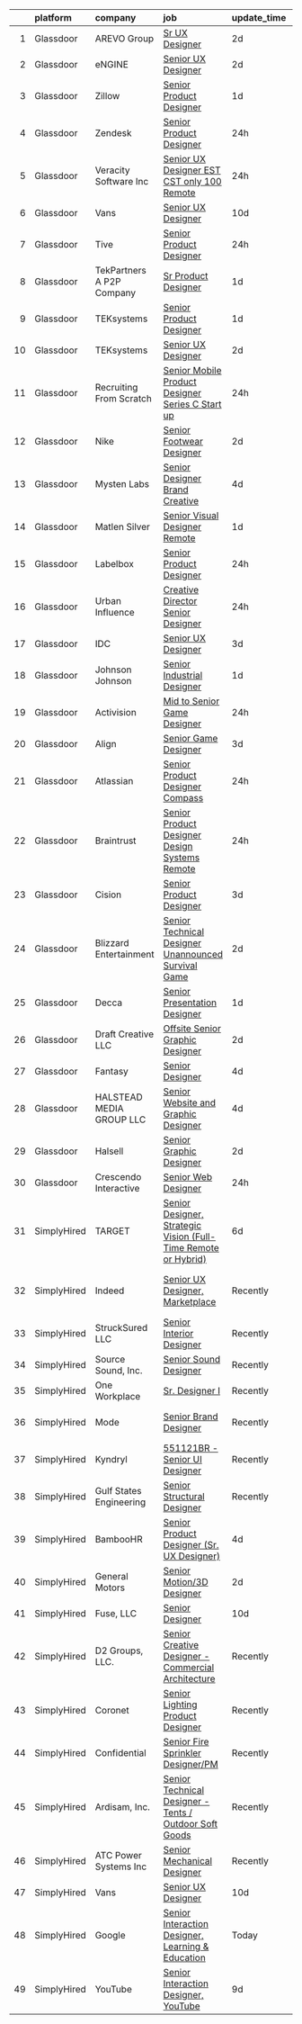 

|    | platform    | company                    | job                                                                                                                                                                                                                                                                                                                                                                                                                                                                                                                                                                                                                                                                                                                                                                                                                                                                                                                                                                                                                                                                                                                                                                                                                                                                                         | update_time   | location                       |
|---:|:------------|:---------------------------|:--------------------------------------------------------------------------------------------------------------------------------------------------------------------------------------------------------------------------------------------------------------------------------------------------------------------------------------------------------------------------------------------------------------------------------------------------------------------------------------------------------------------------------------------------------------------------------------------------------------------------------------------------------------------------------------------------------------------------------------------------------------------------------------------------------------------------------------------------------------------------------------------------------------------------------------------------------------------------------------------------------------------------------------------------------------------------------------------------------------------------------------------------------------------------------------------------------------------------------------------------------------------------------------------|:--------------|:-------------------------------|
|  1 | Glassdoor   | AREVO Group                | [Sr  UX Designer](https://www.glassdoor.com/partner/jobListing.htm?pos=106&ao=1110586&s=58&guid=000001834a41d103a18f74465183f04c&src=GD_JOB_AD&t=SR&vt=w&ea=1&cs=1_488bccde&cb=1663398171397&jobListingId=1008139872235&cpc=3BA4CE39D5B5DEF5&jrtk=3-0-1gd543ked2cia001-1gd543keti4ku800-5a67f0eb39a7beed--6NYlbfkN0BCLW45RZuRc772PykXY_iXs7CHdsEvuP3whbuRYvlLzUPBgski3_CRPHCklom68Oux3yha_5LLFCI4CQ2rthwfDasdIdQoOWOA2rQWgfMhn-fEf-9cbyrJUHUnK_7lE7ZK3aZCL4-k4qrgga7k9i7PRcZmytkhfGERWsO8stYNU0S-WpBlvceli3iiqoKnTtmwx7L30XAn7IXzj8KGUzx8aNme7TlwLLKshKjNmW0PIkz9NpBD44NNtfWl_EszC7SDayO6fmZOU4ds3qk309urRW11gEY0hNCYsVyMPQ-WYlKsl-TBAOnZPVs-eND_odmixMNk6Dsk1RuRyiIvbpJE-Sb0UYJQu4GZuwgRfITmiCwqDe1fNWiRYzIbc0hVsC__bRFkMvPJM7HZ0Kn-jnuHmM6prRrSUri4brGCtGsjAllIz2KFgEWGdLlOduSrnObCROJ88QDRGDxrLz9s6MS97DMRUIvHuZV6AZ5ttqYA7nDqHT2G85vn4pY4CgkP2kE%3D)                                                                                                                                                                                                                                                                                                                                                                                                                                    | 2d            | Remote                         |
|  2 | Glassdoor   | eNGINE                     | [Senior UX Designer](https://www.glassdoor.com/partner/jobListing.htm?pos=104&ao=1110586&s=58&guid=000001834a41d103a18f74465183f04c&src=GD_JOB_AD&t=SR&vt=w&ea=1&cs=1_30b74915&cb=1663398171397&jobListingId=1008139859187&cpc=8A48E7D5890B96AC&jrtk=3-0-1gd543ked2cia001-1gd543keti4ku800-596a6cfa77b0cbf7--6NYlbfkN0CM72iPWblhTK_jhJfJxLWIuoC99VqbpyV49Itn1AUN0-11EOCsDA6xOfpz_HI8_xA_pXldluDODqdKEjKxvvswOJ3FWWi3WulU3DiOGd17cfSBZCBXXzQc6ILVgKXuvIrt-tmqI5xa_8-lMfJP6rgoT0MmO5kIJ1idt5c8ivxpW7at4Oy6kO4yvRE79cLNd7hagH7__SqXkqDUJgWbIeRzaFLU12m3hQgBcgOciV0NU_ByjinHZ_QsF8FJNBoMRUXrCBLi3QEbQJBukpdI-iPDoe-M6O4aKbXqJ_CHy23MomZhOePaF2Y20o2sk1higx4Dstbe5FHIndDdTXteQuC_zDwIJ4c71zSdOW3rn4NyqxAEH3p56Ln1JlEmOWUxsyBPtbz5s_6gbezkM4vvuRqUH3gTLyixjIHNNN83KuvqFx2kuVvNhXnssSBWOM_kN6KUP0YHsxJ5YHnAQS_juT59Gtp41sX5Q2V38-q5BiiLuv8wdkOj-tzu95p8TEA5TfpmbF7VxOycbmvcEw5pU8bI)                                                                                                                                                                                                                                                                                                                                                                                                               | 2d            | Remote                         |
|  3 | Glassdoor   | Zillow                     | [Senior Product Designer](https://www.glassdoor.com/partner/jobListing.htm?pos=102&ao=1110586&s=58&guid=000001834a41d103a18f74465183f04c&src=GD_JOB_AD&t=SR&vt=w&cs=1_1634ad07&cb=1663398171396&jobListingId=1008142170614&cpc=AC285F3A3ECA6BB0&jrtk=3-0-1gd543ked2cia001-1gd543keti4ku800-364448741de08556--6NYlbfkN0ANMurRYyPEXg08u6OamUd1Mvhk-zhFSGYIZgoJR86UvYL2v6MoUqae-sD5DnU21vqlSUSPFRMoK9lgReLkKPc-m1dwt8eaZ3HSWQJD73DtPSzAwewj0TbtbTV1dhbLEvWmWniEwQJgkYMCum7fjHxSQAbWxpQwW71RtzALUd0S5y1wh-NaowGrufNCOOsDPT4kbfHGP6A9Y89Ar6s6kSK7P85ei5x_p1zDY-JhqKzPyYuek8nwU2pZxf70qY2ByKXp0bfJQpFZ5jYJ9hnUVsA-RIhAC2_zGr2R85mua7N9TMKjYSHcazRwS_rAd6M2owk1l4OaIzFagT1cMjSXMZSndY1KJ8tSEnGBcxeQb7KLLyIjGEepLniD9XDY06nJ2FxlzNGZl__TTo-VME9uGu34sVBZ0-XTsKwkmcnt3gN6_fJt0E2T6yBs5Uz_67srChlqOOYv84hhksdBLiQEl0fDl5LgRVyyuC0m3abpfO7hEqVwsnbmIgptJInw2eq2nQP_0-mPGwOXHWlofLwqjEkwFn1PaUhxbjkoJ0MM8_OQZKaL-L7kpgEfZqFG5j0YY2YR2qnnBkui9PKc-dN_ADmYcOPKjB6mO4tagAatqM-_oMF_Pgqc5uxPUOM0k3LKFdcS19qLl3XTOf_NJ1rt1nWmg8I0eaG8x4UDJwklho13vjMd598xHqBgtJ6F977DWHZBlqQnS2WEEVG6j8jDV_705fLjkn9AcibWxZ3WANF0WGUIAH9IpeMMz60NuA60zQf2axsQR__3y2fAacRzvwJnbQrK3B93h8uYkWrRvJCLOuj-HU3ESS-Gnp0WwYGErIBCtUaYRVGcL48pdfc6MpwZ4eXbK8SwwrQCtusVWBwa-KUvzsU7ZpaBXryoz8No9sw%3D)                                 | 1d            | Remote                         |
|  4 | Glassdoor   | Zendesk                    | [Senior Product Designer](https://www.glassdoor.com/partner/jobListing.htm?pos=110&ao=1136043&s=58&guid=000001834a41d103a18f74465183f04c&src=GD_JOB_AD&t=SR&vt=w&cs=1_dd5360e6&cb=1663398171397&jobListingId=1008146027679&jrtk=3-0-1gd543ked2cia001-1gd543keti4ku800-5950959f8851b7d5-)                                                                                                                                                                                                                                                                                                                                                                                                                                                                                                                                                                                                                                                                                                                                                                                                                                                                                                                                                                                                    | 24h           | Remote                         |
|  5 | Glassdoor   | Veracity Software Inc      | [Senior UX Designer  EST   CST only  100  Remote](https://www.glassdoor.com/partner/jobListing.htm?pos=119&ao=1136043&s=58&guid=000001834a41d103a18f74465183f04c&src=GD_JOB_AD&t=SR&vt=w&ea=1&cs=1_dc3e520c&cb=1663398171398&jobListingId=1008144952289&jrtk=3-0-1gd543ked2cia001-1gd543keti4ku800-b8725f5e54f188da-)                                                                                                                                                                                                                                                                                                                                                                                                                                                                                                                                                                                                                                                                                                                                                                                                                                                                                                                                                                       | 24h           | Remote                         |
|  6 | Glassdoor   | Vans                       | [Senior UX Designer](https://www.glassdoor.com/partner/jobListing.htm?pos=124&ao=1136043&s=58&guid=000001834a41d103a18f74465183f04c&src=GD_JOB_AD&t=SR&vt=w&cs=1_f62fcf52&cb=1663398171399&jobListingId=1008121672973&jrtk=3-0-1gd543ked2cia001-1gd543keti4ku800-a24afcf250f3bbaa-)                                                                                                                                                                                                                                                                                                                                                                                                                                                                                                                                                                                                                                                                                                                                                                                                                                                                                                                                                                                                         | 10d           | Colorado                       |
|  7 | Glassdoor   | Tive                       | [Senior Product Designer](https://www.glassdoor.com/partner/jobListing.htm?pos=127&ao=1136043&s=58&guid=000001834a41d103a18f74465183f04c&src=GD_JOB_AD&t=SR&vt=w&cs=1_72a0546e&cb=1663398171399&jobListingId=1008145325264&jrtk=3-0-1gd543ked2cia001-1gd543keti4ku800-246663dd8057595e-)                                                                                                                                                                                                                                                                                                                                                                                                                                                                                                                                                                                                                                                                                                                                                                                                                                                                                                                                                                                                    | 24h           | Remote                         |
|  8 | Glassdoor   | TekPartners  A P2P Company | [Sr  Product Designer](https://www.glassdoor.com/partner/jobListing.htm?pos=105&ao=1110586&s=58&guid=000001834a41d103a18f74465183f04c&src=GD_JOB_AD&t=SR&vt=w&cs=1_94ed4015&cb=1663398171396&jobListingId=1008143942829&cpc=BA15C3E50D27FFE8&jrtk=3-0-1gd543ked2cia001-1gd543keti4ku800-f35084a4f0dd2c14--6NYlbfkN0CHpOIvs3qZo8sagDiUAvu-_P6y0GixwKP-GGMf9GPFgZwW1N9K8rceHdSLs2uRMTSVfqod-KvZUSbb9ykdWVhWMup3DwfZaLRq-4JxiIbvCZa2gNipEkEcoa5Kc16Oqx2N9iqFyi1IafaeWWsBcu9DV-LqH3BHnNWCbtbxoz-qqgmi4ux3Deium_SlLN4NkLk-dcOcdblD4-4Dp1pQvdNA_4vVH6KgnJf9_ePYuy0pMljmdtvwfvQuVk9L_aZ4EHAFiv9eDXPmhe2X6JJ0atKyb3LnBxWRQDV-vNrA_jqXGc9TEdNT_94ZIaIYOWS-fJy1iy9YuPX4b8yeuPrUWB1Hj_EWfUb98vXqxk2xuo3rKxU_v0keSEqyKqypomr7C-fHL8aBUlNLm2o8wSYnZgu9coHXT5aPG2Qt05JK5C-jSYBWNZ4nPkrgErMlrzpUZQ9tz0APP5JBeF3bZQaZ9EpC2y7t7rJHEWC6SZ4pOPKFuCst3JTL61PcoBqXf7SMyEGRQYNJh9vy4lWkPRUt7ZKzAV5WauDQvWEVrgiB2lJcyzk1HSyhrTYUyK4c9YRzDaS2iYbQLzMnwyMuaU5Zr5-ZLEDS4YZ3qV3bZ8b7hZvVJT5kSAi7LS8KLe39s483IUjFAjhFEFNg_c8iIHVotvm-1VVNLTQtKvkTsMzB9965k3rWDe2nEanEKKimiHgYomq7xRPwRQtQhC44uybjs9LTUQ2xp0UsdGl04fUvXgusTG14zlf2aMGhBH1KUfJxQ2UjaWzPvCgp7Klu_Ihcssiy8fw4jwpz382kYngSAC8-fPhm__cWpiTGJZj8EX-bMUTJsWpbN0jJfHc17jXNKPeJnWgc_yJeRg8ujq9d49Vfk6b33H_2nYRYt1piZIPf2qY%3D)                                    | 1d            | Orlando, FL                    |
|  9 | Glassdoor   | TEKsystems                 | [Senior Product Designer](https://www.glassdoor.com/partner/jobListing.htm?pos=108&ao=1110586&s=58&guid=000001834a41d103a18f74465183f04c&src=GD_JOB_AD&t=SR&vt=w&cs=1_d9e97346&cb=1663398171397&jobListingId=1008142175585&cpc=654405A9B1E0A9F5&jrtk=3-0-1gd543ked2cia001-1gd543keti4ku800-9286b37f54f73143--6NYlbfkN0AuKz8EBO1xHDEL7V2YF9xF3dC_I9B9i-Zw2Jh8clPMK3KTieKealHQMRxLfyLBLKLdQe5hdaJl3jDnSzdd9mN0clvQ-fV41yclnHnwdLA_6LxM6K4795P6Rs_U8bppMaBIfR3Ajw0zQF5CyxtaG3EJAWaaD2LVJoBhey1EpNjM9xjKhKHXPNfmgZPZ0MwKfcbgawH639eSdpGDNY7aIOxd3bmBVerERmPxLH2tvxfFMXs4exEYLj31rd0N_ym2dF4qi1UbYcCL9OEPXMkLb_VK1_Trh_zCjIucQGtOMZAjYKrfQsBuwcwiEOi4z0PeiELajA9MGWLzH7uPOIXs8egFVzw6NK7Xx2vq64b3KMnFbDm_VErH0sN3DbMWse9fCfvZtSAY2-HqEV1UmoALIDCdyyjoAVXr2Br1-OThLZLZr_miL4WCQUrDco_kzrRRVsOzdrjEDz1iiaTEBPjTnGXmjBy2Fvxd1GGLXaOoRFxKXrHrIBAjPnXBYEGN1mSAIK92qfq_xLoii5tPVgmm-sMDvAg_t1wdvtheyNm6v6bdGtCwD987oBXFCIhWmTdl0fL3-jiS9KyfNUJ-VdJTFDIIIcQvcorV-v6ferbSWnlv3KW1iFmUXwdVaVG7inV6DCO-RdxJ6gBQBwfhfvt7OWecdVT0bQb_wL89R2Ulp0_T1IMCt1FvU6eXhBJl7gYNG29ELNxKKGIjrsMNs_jm18YvCcWC-N6WHgWqoHUBsfPhZMUEghVbixQGHT2r90y3TQRindyUePatHrfv7A4RJSXlY_uqfVeB5ziqZ3lfmdIXDAhUtK_NNC3jM9pORVD-79bvdZRqA2mU_ADWY-UF7JW-dwPomIhX8fJIZ8tvsOtHi5J5uOQ8oF0Aq8WCbT-CxSEZBGnvzYgYV2SJzeIA8yiI0MxOJncmgw0%3D) | 1d            | Charlotte, NC                  |
| 10 | Glassdoor   | TEKsystems                 | [Senior UX Designer](https://www.glassdoor.com/partner/jobListing.htm?pos=109&ao=1110586&s=58&guid=000001834a41d103a18f74465183f04c&src=GD_JOB_AD&t=SR&vt=w&cs=1_85da61c0&cb=1663398171397&jobListingId=1008139170502&cpc=2CAED5C921A5F994&jrtk=3-0-1gd543ked2cia001-1gd543keti4ku800-3bcbe7083e5acd65--6NYlbfkN0AuKz8EBO1xHDEL7V2YF9xF3dC_I9B9i-Zw2Jh8clPMK3KTieKealHQMRxLfyLBLKJ_aEawN_FtcsMnF2Q13yonL5dEP3SXoWgyC87DWUcduvbR_PyZeHRnSOF6ON50JWTEbBOTpf7HHUgT4DF1uInPald8ClddlSXS5QLVh4LT0f5aZ4xifAxg9vNSsrNJGhgyNf0fn0eKmc3GADVwprFYa1JUcimvTnzESVmbl4asupkKzgHEkVbLekrD3UTEWLlQqV1_rXyWm8fPNt89R5GVgWx1OY2A8x1fttZq_HoTctBn4y8Z_IviIE9hAiUb-DhVuYf-kLZ6BE4viydsw5aW6Cm-YfBQOvgqjwF0-Ic--uZPFxDteUNkR5_EdleZCtUaVWKme9e52lw9KGTnOBpmvl7ES8Gin7eD6lbvP1ZXsvjRZnAU3V8kTbPzKpXi0fbJAEiCfugqm9KvgpKENKtF0XB7hjvue2vjRwofPbg0EFRIyO820F_Ma6gFp0c-pmH-npiTWn7Lftc45z65XNizRd3-qUQcsS2enzvmVVDRRT8HX1V3lQXWf87mOWcB8lC6JwuWkGs7MdN-gOSrNipzUt-QjOtueARyoqDGNZ6JiDOmCaru6PUgsyfpSMR46rnG5jw4y2sLJhbS5463TPWLnBmMD2KUH0ZdluNujer9kOmIfoj2IXBaNQQ2SPwrBxMGwvUHKuOrqi7XJcYCLkqMs6BeZsdlQF9sovt9SmNkP7CKotgn6BMH6Qci5PPBg7ganOyB1R36uRey0Epo2vDrIv6Lxn6qM-w3pAguKP7TE0KjtbgExYn7EhWOwAr4X4pqtbyJeMfQcE35rjl7SqwUIKeaL9x7SQvkitGFHIAD5ciJxMwsLQe0UpUpn-uumhKTxt4-3GG5xnbnK6u0-h8Fss-rIwvp4Iw%3D)      | 2d            | Chicago, IL                    |
| 11 | Glassdoor   | Recruiting From Scratch    | [Senior Mobile Product Designer  Series C Start up ](https://www.glassdoor.com/partner/jobListing.htm?pos=114&ao=1136043&s=58&guid=000001834a41d103a18f74465183f04c&src=GD_JOB_AD&t=SR&vt=w&ea=1&cs=1_45fd178c&cb=1663398171398&jobListingId=1008145869996&jrtk=3-0-1gd543ked2cia001-1gd543keti4ku800-a1085ec3ce98a629-)                                                                                                                                                                                                                                                                                                                                                                                                                                                                                                                                                                                                                                                                                                                                                                                                                                                                                                                                                                    | 24h           | Remote                         |
| 12 | Glassdoor   | Nike                       | [Senior Footwear Designer](https://www.glassdoor.com/partner/jobListing.htm?pos=130&ao=1136043&s=58&guid=000001834a41d103a18f74465183f04c&src=GD_JOB_AD&t=SR&vt=w&cs=1_cc5f6d89&cb=1663398171399&jobListingId=1008140448866&jrtk=3-0-1gd543ked2cia001-1gd543keti4ku800-dc895362f3a4d5e6-)                                                                                                                                                                                                                                                                                                                                                                                                                                                                                                                                                                                                                                                                                                                                                                                                                                                                                                                                                                                                   | 2d            | Boston, MA                     |
| 13 | Glassdoor   | Mysten Labs                | [Senior Designer   Brand   Creative ](https://www.glassdoor.com/partner/jobListing.htm?pos=115&ao=1136043&s=58&guid=000001834a41d103a18f74465183f04c&src=GD_JOB_AD&t=SR&vt=w&ea=1&cs=1_dded1f54&cb=1663398171398&jobListingId=1008134565124&jrtk=3-0-1gd543ked2cia001-1gd543keti4ku800-9d3682fe5eb52d79-)                                                                                                                                                                                                                                                                                                                                                                                                                                                                                                                                                                                                                                                                                                                                                                                                                                                                                                                                                                                   | 4d            | Remote                         |
| 14 | Glassdoor   | Matlen Silver              | [Senior Visual Designer  Remote ](https://www.glassdoor.com/partner/jobListing.htm?pos=107&ao=1110586&s=58&guid=000001834a41d103a18f74465183f04c&src=GD_JOB_AD&t=SR&vt=w&ea=1&cs=1_e4db2dee&cb=1663398171397&jobListingId=1008142562019&cpc=654405A9B1E0A9F5&jrtk=3-0-1gd543ked2cia001-1gd543keti4ku800-ea65244019b9849f--6NYlbfkN0ADTliTSg4K3aDxe8vkHVVj5ml6bx8ND6Ab8oliGx3AtQak9O875La2bFZ7Jqdg5u065cn64Crk-tpYptkgX8SO8XnaOoDFJs68GakX1lCzg0XFgzWPfEObi5TKg6QfwwHv1vrTM8v5hRQHyj3YMG7PNge2_61fjPU2y7n4uGMgOx4j4_gojBDdSi9_O6nj9XoV-J2HVakKh_oKAkRkD0XNii10Q68mVRqrNGZlqI2jifRNBHs0L2dEWRxtyWSc_t7x3MmKJBBdwk9oWyYJkuEYEVBTNh5ZujxxUfmqM7NS62wR0XcPwEYz-0Wvjgmo17ifTPCTGsjUUnZAo_1V9CX-YuyBc96NQIV84-yxpP97CAX9kyAIOFgOo6HcVO64lZC_F4k65bRbV8CSzUyNuAFXXeOmESCqTU0K3PYkXduaaFVeTVEJ0bbnyRrqSNMZl61xAYVBlvQDCI4xUWMm3f-zvWn5aka3R6Y%3D)                                                                                                                                                                                                                                                                                                                                                                                                                                                    | 1d            | San Diego, CA                  |
| 15 | Glassdoor   | Labelbox                   | [Senior Product Designer](https://www.glassdoor.com/partner/jobListing.htm?pos=121&ao=1136043&s=58&guid=000001834a41d103a18f74465183f04c&src=GD_JOB_AD&t=SR&vt=w&cs=1_c8991101&cb=1663398171398&jobListingId=1008145880003&jrtk=3-0-1gd543ked2cia001-1gd543keti4ku800-bd5ec94591c42b50-)                                                                                                                                                                                                                                                                                                                                                                                                                                                                                                                                                                                                                                                                                                                                                                                                                                                                                                                                                                                                    | 24h           | Remote                         |
| 16 | Glassdoor   | Urban Influence            | [Creative Director   Senior Designer](https://www.glassdoor.com/partner/jobListing.htm?pos=116&ao=1136043&s=58&guid=000001834a41d103a18f74465183f04c&src=GD_JOB_AD&t=SR&vt=w&cs=1_e6cc4734&cb=1663398171398&jobListingId=1008145206872&jrtk=3-0-1gd543ked2cia001-1gd543keti4ku800-1a38974ddfdc52eb-)                                                                                                                                                                                                                                                                                                                                                                                                                                                                                                                                                                                                                                                                                                                                                                                                                                                                                                                                                                                        | 24h           | Remote                         |
| 17 | Glassdoor   | IDC                        | [Senior UX Designer](https://www.glassdoor.com/partner/jobListing.htm?pos=112&ao=1136043&s=58&guid=000001834a41d103a18f74465183f04c&src=GD_JOB_AD&t=SR&vt=w&ea=1&cs=1_e644a086&cb=1663398171398&jobListingId=1008137283713&jrtk=3-0-1gd543ked2cia001-1gd543keti4ku800-11488bccf88cfd99-)                                                                                                                                                                                                                                                                                                                                                                                                                                                                                                                                                                                                                                                                                                                                                                                                                                                                                                                                                                                                    | 3d            | Remote                         |
| 18 | Glassdoor   | Johnson   Johnson          | [Senior Industrial Designer](https://www.glassdoor.com/partner/jobListing.htm?pos=129&ao=1136043&s=58&guid=000001834a41d103a18f74465183f04c&src=GD_JOB_AD&t=SR&vt=w&cs=1_cad77926&cb=1663398171399&jobListingId=1008141559595&jrtk=3-0-1gd543ked2cia001-1gd543keti4ku800-7d8d867c092522da-)                                                                                                                                                                                                                                                                                                                                                                                                                                                                                                                                                                                                                                                                                                                                                                                                                                                                                                                                                                                                 | 1d            | Irvine, CA                     |
| 19 | Glassdoor   | Activision                 | [Mid to Senior Game Designer](https://www.glassdoor.com/partner/jobListing.htm?pos=117&ao=1136043&s=58&guid=000001834a41d103a18f74465183f04c&src=GD_JOB_AD&t=SR&vt=w&cs=1_25f5fd29&cb=1663398171398&jobListingId=1008145690423&jrtk=3-0-1gd543ked2cia001-1gd543keti4ku800-7b76508f660b5d50-)                                                                                                                                                                                                                                                                                                                                                                                                                                                                                                                                                                                                                                                                                                                                                                                                                                                                                                                                                                                                | 24h           | Irvine, CA                     |
| 20 | Glassdoor   | Align                      | [Senior Game Designer](https://www.glassdoor.com/partner/jobListing.htm?pos=111&ao=1136043&s=58&guid=000001834a41d103a18f74465183f04c&src=GD_JOB_AD&t=SR&vt=w&ea=1&cs=1_e69bf14a&cb=1663398171397&jobListingId=1008138486838&jrtk=3-0-1gd543ked2cia001-1gd543keti4ku800-7ce822f30d816bf8-)                                                                                                                                                                                                                                                                                                                                                                                                                                                                                                                                                                                                                                                                                                                                                                                                                                                                                                                                                                                                  | 3d            | Remote                         |
| 21 | Glassdoor   | Atlassian                  | [Senior Product Designer  Compass](https://www.glassdoor.com/partner/jobListing.htm?pos=113&ao=1136043&s=58&guid=000001834a41d103a18f74465183f04c&src=GD_JOB_AD&t=SR&vt=w&cs=1_7d845c8b&cb=1663398171398&jobListingId=1008145499658&jrtk=3-0-1gd543ked2cia001-1gd543keti4ku800-dabb8cd8595a2af9-)                                                                                                                                                                                                                                                                                                                                                                                                                                                                                                                                                                                                                                                                                                                                                                                                                                                                                                                                                                                           | 24h           | Mountain View, CA              |
| 22 | Glassdoor   | Braintrust                 | [Senior Product Designer  Design Systems  Remote ](https://www.glassdoor.com/partner/jobListing.htm?pos=128&ao=1136043&s=58&guid=000001834a41d103a18f74465183f04c&src=GD_JOB_AD&t=SR&vt=w&cs=1_1a3c2209&cb=1663398171399&jobListingId=1008145430252&jrtk=3-0-1gd543ked2cia001-1gd543keti4ku800-cc514b02813f88f5-)                                                                                                                                                                                                                                                                                                                                                                                                                                                                                                                                                                                                                                                                                                                                                                                                                                                                                                                                                                           | 24h           | San Francisco, CA              |
| 23 | Glassdoor   | Cision                     | [Senior Product Designer](https://www.glassdoor.com/partner/jobListing.htm?pos=126&ao=1136043&s=58&guid=000001834a41d103a18f74465183f04c&src=GD_JOB_AD&t=SR&vt=w&cs=1_b42112e0&cb=1663398171399&jobListingId=1008136913186&jrtk=3-0-1gd543ked2cia001-1gd543keti4ku800-6a0df666fcebec35-)                                                                                                                                                                                                                                                                                                                                                                                                                                                                                                                                                                                                                                                                                                                                                                                                                                                                                                                                                                                                    | 3d            | Remote                         |
| 24 | Glassdoor   | Blizzard Entertainment     | [Senior Technical Designer   Unannounced Survival Game](https://www.glassdoor.com/partner/jobListing.htm?pos=123&ao=1136043&s=58&guid=000001834a41d103a18f74465183f04c&src=GD_JOB_AD&t=SR&vt=w&cs=1_3e252623&cb=1663398171398&jobListingId=1008139948497&jrtk=3-0-1gd543ked2cia001-1gd543keti4ku800-70afe970fcbc9a1c-)                                                                                                                                                                                                                                                                                                                                                                                                                                                                                                                                                                                                                                                                                                                                                                                                                                                                                                                                                                      | 2d            | Irvine, CA                     |
| 25 | Glassdoor   | Decca                      | [Senior Presentation Designer](https://www.glassdoor.com/partner/jobListing.htm?pos=103&ao=1110586&s=58&guid=000001834a41d103a18f74465183f04c&src=GD_JOB_AD&t=SR&vt=w&ea=1&cs=1_da8f79aa&cb=1663398171396&jobListingId=1008143210243&cpc=B076152010A3B66C&jrtk=3-0-1gd543ked2cia001-1gd543keti4ku800-25445100bec5a363--6NYlbfkN0AGGlp0_YpHPJA44G-lJxZlHGV82bGhRPcVe1TT3PmS4PlD4H1JjO-peLSuotfoPkugpsOrgkUDVkHpDFrtCVyqN8ibmJw4uOYNMoQ42mSNloiwMNwOV1wbSLWanc--t3JqQ59ohlTRW35y5i1DCrYSH0_oEI5GBpBWGmzCCGRTGEjY_GnmPudsJtU3Iu18PjLGhOcQUBaNVhr7qSNGDi5iZu4OXxq78t-IkA9XwRAiRICay-ujugv1lr0aJsyaYKhq_407x0UkW2wfyUYGyNHdmntjSVcxGbhY1ULgsqXUaBqNc45CxQELK_RHMckzwp3L_P-7hcrMQmsiO_afKB_OB8dgsaJCqtMVNh2eP3JCJF-xhD3ODCr8FbZDfaEA2oLuoaX51giuaHp_LbmoDHR8hJ5-QE1xX0D80SdYCzH5-W2clXmBb1Wt91RqUGjcEg1kVP3W6rAL8h_pE-0BgnZSI-rkTWp3kwoFe9dSuQ92xjfDcIH_2l5j5zB6O75-XRD9ccLkAIiV_g%3D%3D)                                                                                                                                                                                                                                                                                                                                                                                                         | 1d            | California                     |
| 26 | Glassdoor   | Draft Creative LLC         | [Offsite Senior Graphic Designer](https://www.glassdoor.com/partner/jobListing.htm?pos=118&ao=1136043&s=58&guid=000001834a41d103a18f74465183f04c&src=GD_JOB_AD&t=SR&vt=w&ea=1&cs=1_d6ad7952&cb=1663398171398&jobListingId=1008140327710&jrtk=3-0-1gd543ked2cia001-1gd543keti4ku800-7f495ec84e1711f5-)                                                                                                                                                                                                                                                                                                                                                                                                                                                                                                                                                                                                                                                                                                                                                                                                                                                                                                                                                                                       | 2d            | Remote                         |
| 27 | Glassdoor   | Fantasy                    | [Senior Designer](https://www.glassdoor.com/partner/jobListing.htm?pos=125&ao=1136043&s=58&guid=000001834a41d103a18f74465183f04c&src=GD_JOB_AD&t=SR&vt=w&cs=1_f8781d45&cb=1663398171399&jobListingId=1008133939398&jrtk=3-0-1gd543ked2cia001-1gd543keti4ku800-0dfaf7e3d4dcdb3c-)                                                                                                                                                                                                                                                                                                                                                                                                                                                                                                                                                                                                                                                                                                                                                                                                                                                                                                                                                                                                            | 4d            | Remote                         |
| 28 | Glassdoor   | HALSTEAD MEDIA GROUP LLC   | [Senior Website and Graphic Designer](https://www.glassdoor.com/partner/jobListing.htm?pos=101&ao=1110586&s=58&guid=000001834a41d103a18f74465183f04c&src=GD_JOB_AD&t=SR&vt=w&cs=1_4db5e885&cb=1663398171396&jobListingId=1008135097453&cpc=4E9467AEE1271D89&jrtk=3-0-1gd543ked2cia001-1gd543keti4ku800-28596523da6c0dfb--6NYlbfkN0CKpraHHsEcuvJldHh9lYb6MSUQnY31yEhbu34n0Z8zJ2HzSiEwYgyR7dJpaP7MO-j4FNMBKK5fogKN_gCmyg4_Qmvpa54LMgM40Tgzzsr4sF_NkZ5LZd_e6RN5FIzZdBGkW1BCw9JYrMMUX1oANIjZ7pCiVs-RcDEkrNOC2B8NeIGsvU6jpaMt_1A9n9jvBfs-DvEuZ-2JsJLXa0Bka5VqL4jgLb_oVZRN2TTEy067FZln87kv3Q3IPDNENH9_amHUz50-KOBe-bO0y0uy0PVrm9NPI4-lFozJSXqJ_LlpdCfy5AKKqWkr1yyarim-bG11WLHN21cffTavApyqoZV2cLv_Y9367eF4UKIjh_TGpR3Sf6oWHrxNd3SMUbVJv1G6gzDv5sDmuvFJYviJa_ALH6p2i3rAaEHuK5T1WRvc4oV-VZ2Cp_5xenl-5vfxEfR8GTd-vulPcb1c43w8tmP-v_EDw_Qw-Oir1WfMZgLHOA%3D%3D)                                                                                                                                                                                                                                                                                                                                                                                                                                       | 4d            | Remote                         |
| 29 | Glassdoor   | Halsell                    | [Senior Graphic Designer](https://www.glassdoor.com/partner/jobListing.htm?pos=122&ao=1136043&s=58&guid=000001834a41d103a18f74465183f04c&src=GD_JOB_AD&t=SR&vt=w&ea=1&cs=1_0ef0b4a8&cb=1663398171398&jobListingId=1008139497718&jrtk=3-0-1gd543ked2cia001-1gd543keti4ku800-e0c59801939601bb-)                                                                                                                                                                                                                                                                                                                                                                                                                                                                                                                                                                                                                                                                                                                                                                                                                                                                                                                                                                                               | 2d            | Remote                         |
| 30 | Glassdoor   | Crescendo Interactive      | [Senior Web Designer](https://www.glassdoor.com/partner/jobListing.htm?pos=120&ao=1136043&s=58&guid=000001834a41d103a18f74465183f04c&src=GD_JOB_AD&t=SR&vt=w&cs=1_c698cb5a&cb=1663398171398&jobListingId=1008146104936&jrtk=3-0-1gd543ked2cia001-1gd543keti4ku800-f97f8fb756fd2720-)                                                                                                                                                                                                                                                                                                                                                                                                                                                                                                                                                                                                                                                                                                                                                                                                                                                                                                                                                                                                        | 24h           | Camarillo, CA                  |
| 31 | SimplyHired | TARGET                     | [Senior Designer, Strategic Vision (Full-Time Remote or Hybrid)](https://www.simplyhired.com/job/C3YygO0OLaS0hj-oK8uZ1SVuWqtWOCZSYOI7PCjtryHYHt9wTCsLbg?q=senior+designer)                                                                                                                                                                                                                                                                                                                                                                                                                                                                                                                                                                                                                                                                                                                                                                                                                                                                                                                                                                                                                                                                                                                  | 6d            | Minneapolis, MN                |
| 32 | SimplyHired | Indeed                     | [Senior UX Designer, Marketplace](https://www.simplyhired.com/job/pl81FFFTZ_C46YAszgRnDrSm-eBu1XGNJ48ZSwbAmdjYxligAgfbEg?q=senior+designer)                                                                                                                                                                                                                                                                                                                                                                                                                                                                                                                                                                                                                                                                                                                                                                                                                                                                                                                                                                                                                                                                                                                                                 | Recently      | San Francisco, CA +4 locations |
| 33 | SimplyHired | StruckSured LLC            | [Senior Interior Designer](https://www.simplyhired.com/job/xA4oXDNQAtjFEKZbHbKCohF2UYGnbPhbzc4KRtGgkJGmFgFsisxLlA?q=senior+designer)                                                                                                                                                                                                                                                                                                                                                                                                                                                                                                                                                                                                                                                                                                                                                                                                                                                                                                                                                                                                                                                                                                                                                        | Recently      | Hood River, OR                 |
| 34 | SimplyHired | Source Sound, Inc.         | [Senior Sound Designer](https://www.simplyhired.com/job/mw3datBFZnSnzm3SFniNFlYC60OHbjYX1kgvM61bk-lO-0QBaaabnQ?q=senior+designer)                                                                                                                                                                                                                                                                                                                                                                                                                                                                                                                                                                                                                                                                                                                                                                                                                                                                                                                                                                                                                                                                                                                                                           | Recently      | Remote                         |
| 35 | SimplyHired | One Workplace              | [Sr. Designer I](https://www.simplyhired.com/job/FgOvnt3h-6Pakm58Y4ivkWSEQPsfB9jsPRwMXgrGjnKPmobREiibNg?q=senior+designer)                                                                                                                                                                                                                                                                                                                                                                                                                                                                                                                                                                                                                                                                                                                                                                                                                                                                                                                                                                                                                                                                                                                                                                  | Recently      | Sunnyvale, CA                  |
| 36 | SimplyHired | Mode                       | [Senior Brand Designer](https://www.simplyhired.com/job/1mgfwCuGS0yn51Hhdsx6PbqOH51cxJqVPPv7xJC7aJOVS1DISOu1Gw?q=senior+designer)                                                                                                                                                                                                                                                                                                                                                                                                                                                                                                                                                                                                                                                                                                                                                                                                                                                                                                                                                                                                                                                                                                                                                           | Recently      | Tacoma, WA +22 locations       |
| 37 | SimplyHired | Kyndryl                    | [551121BR - Senior UI Designer](https://www.simplyhired.com/job/ln0q34g6s9axBOm-rTUWAVtLoFSFqQUKmESbQP3-Av_kUwzfaMU9MQ?q=senior+designer)                                                                                                                                                                                                                                                                                                                                                                                                                                                                                                                                                                                                                                                                                                                                                                                                                                                                                                                                                                                                                                                                                                                                                   | Recently      | Remote                         |
| 38 | SimplyHired | Gulf States Engineering    | [Senior Structural Designer](https://www.simplyhired.com/job/sWJd1AGBak9VNt3CPVsgwTwNrV3bBNKewzpRUnDXFBcJp5E1I2CC8Q?q=senior+designer)                                                                                                                                                                                                                                                                                                                                                                                                                                                                                                                                                                                                                                                                                                                                                                                                                                                                                                                                                                                                                                                                                                                                                      | Recently      | Mobile, AL                     |
| 39 | SimplyHired | BambooHR                   | [Senior Product Designer (Sr. UX Designer)](https://www.simplyhired.com/job/wObHNuCsAqam9-_Qx0DLxM78_e1p0NEEgWxXZENpM3ZFjIs_4NtDIw?q=senior+designer)                                                                                                                                                                                                                                                                                                                                                                                                                                                                                                                                                                                                                                                                                                                                                                                                                                                                                                                                                                                                                                                                                                                                       | 4d            | Salt Lake City, UT             |
| 40 | SimplyHired | General Motors             | [Senior Motion/3D Designer](https://www.simplyhired.com/job/-69OgZ9R5d6ettAf1qQ6XIg4drtRzIjxUl-JGEmyo8TzSi05i5195A?q=senior+designer)                                                                                                                                                                                                                                                                                                                                                                                                                                                                                                                                                                                                                                                                                                                                                                                                                                                                                                                                                                                                                                                                                                                                                       | 2d            | United States                  |
| 41 | SimplyHired | Fuse, LLC                  | [Senior Designer](https://www.simplyhired.com/job/af9BKYcBSEURPZmToLzTAR_fg7uNaS0OEwgRkrEByxRxbSew8aWtSQ?q=senior+designer)                                                                                                                                                                                                                                                                                                                                                                                                                                                                                                                                                                                                                                                                                                                                                                                                                                                                                                                                                                                                                                                                                                                                                                 | 10d           | Remote +1 location             |
| 42 | SimplyHired | D2 Groups, LLC.            | [Senior Creative Designer - Commercial Architecture](https://www.simplyhired.com/job/Yzphuvu4v4KIeGAg97r-GC4K2aaGuq7WuIAfSSpOBYl9P_dmzDtnLw?q=senior+designer)                                                                                                                                                                                                                                                                                                                                                                                                                                                                                                                                                                                                                                                                                                                                                                                                                                                                                                                                                                                                                                                                                                                              | Recently      | King of Prussia, PA            |
| 43 | SimplyHired | Coronet                    | [Senior Lighting Product Designer](https://www.simplyhired.com/job/RfGhSWtuJ_lg6SsxwQD_ajD3-LAV4Tdv2X1UfMnbVnV2FPULJvEhtw?q=senior+designer)                                                                                                                                                                                                                                                                                                                                                                                                                                                                                                                                                                                                                                                                                                                                                                                                                                                                                                                                                                                                                                                                                                                                                | Recently      | Totowa, NJ                     |
| 44 | SimplyHired | Confidential               | [Senior Fire Sprinkler Designer/PM](https://www.simplyhired.com/job/Qpimr_k2kSdCQKbKj6Clj6gy3BtvIRm4VxREu-soLH3_3JdoG6TpAA?q=senior+designer)                                                                                                                                                                                                                                                                                                                                                                                                                                                                                                                                                                                                                                                                                                                                                                                                                                                                                                                                                                                                                                                                                                                                               | Recently      | Marietta, GA                   |
| 45 | SimplyHired | Ardisam, Inc.              | [Senior Technical Designer - Tents / Outdoor Soft Goods](https://www.simplyhired.com/job/kSdToVrQx3BPRBpCk2JhIU0d14q8Vy8EH6MGoL8Ol0v7nzLCHxcr8g?q=senior+designer)                                                                                                                                                                                                                                                                                                                                                                                                                                                                                                                                                                                                                                                                                                                                                                                                                                                                                                                                                                                                                                                                                                                          | Recently      | Cumberland, WI                 |
| 46 | SimplyHired | ATC Power Systems Inc      | [Senior Mechanical Designer](https://www.simplyhired.com/job/-ZGZl7l-SPmU4LKr_v_cGs4YYDLOSM6Hg-bRyimAAVQpuhHEnaasrw?q=senior+designer)                                                                                                                                                                                                                                                                                                                                                                                                                                                                                                                                                                                                                                                                                                                                                                                                                                                                                                                                                                                                                                                                                                                                                      | Recently      | Merrimack, NH                  |
| 47 | SimplyHired | Vans                       | [Senior UX Designer](https://www.simplyhired.com/job/1H0BQV2Iu3pfqKLrqlLAMeXLlIiNoNAxjOH3FwiIF8XK1ib8_qVhcA?q=senior+designer)                                                                                                                                                                                                                                                                                                                                                                                                                                                                                                                                                                                                                                                                                                                                                                                                                                                                                                                                                                                                                                                                                                                                                              | 10d           | Colorado                       |
| 48 | SimplyHired | Google                     | [Senior Interaction Designer, Learning & Education](https://www.simplyhired.com/job/W_KFsU2PkBi-40WOINZ6ybIC3l95awZyUo7WF2_qWwx6pLtcN2ykcg?q=senior+designer)                                                                                                                                                                                                                                                                                                                                                                                                                                                                                                                                                                                                                                                                                                                                                                                                                                                                                                                                                                                                                                                                                                                               | Today         | New York, NY                   |
| 49 | SimplyHired | YouTube                    | [Senior Interaction Designer, YouTube](https://www.simplyhired.com/job/zCDo2bepssTnr-GRZ9YVCVdOmimjSKfQCaq0yCfzEgcu_wRXqAMfUA?q=senior+designer)                                                                                                                                                                                                                                                                                                                                                                                                                                                                                                                                                                                                                                                                                                                                                                                                                                                                                                                                                                                                                                                                                                                                            | 9d            | United States                  |